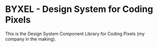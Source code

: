 # BYXEL - Design System for Coding Pixels

This is the Design System Component Library for Coding Pixels (my company in the making).
